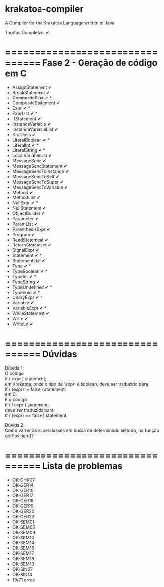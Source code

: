 # krakatoa-compiler
A Compiler for the Krakatoa Language written in Java

Tarefas Completas: ✔

================================
Fase 2 - Geração de código em C
================================

* AssignStatement ✔ 
* BreakStatement ✔
* CompositeExpr  ✔ * 
* CompositeStatement ✔
* Expr ✔ *
* ExprList ✔ * 
* IfStatement ✔
* InstanceVariable ✔
* InstanceVariableList ✔
* KraClass ✔
* LiteralBoolean ✔ *
* LiteralInt ✔ *
* LiteralString ✔ *
* LocalVariableList ✔
* MessageSend ✔
* MessageSendStatement ✔
* MessageSendToInstance ✔
* MessageSendToSelf ✔
* MessageSendToSuper  ✔
* MessageSendToVariable	 ✔
* Method ✔
* MethodList ✔
* NullExpr ✔ *
* NullStatement ✔
* ObjectBuilder ✔
* Parameter ✔
* ParamList ✔
* ParenthesisExpr ✔
* Program ✔
* ReadStatement ✔
* ReturnStatement ✔
* SignalExpr ✔
* Statement ✔ *
* StatementList ✔
* Type ✔ *
* TypeBoolean ✔ *
* TypeInt ✔ *
* TypeString ✔
* TypeUndefined ✔ *
* TypeVoid ✔ *
* UnaryExpr ✔ *
* Variable ✔
* VariableExpr ✔ *
* WhileStatement ✔
* Write ✔
* WriteLn ✔

================================
Dúvidas
================================
  
Dúvida 1:  
O código  
	if ( expr ) statement;  
em Krakatoa, onde o tipo de 'expr' é boolean, deve ser traduzido para   
	if ( (expr) != false ) statement;  
em C.   
E o código   
	if ( ! expr ) statement;  
deve ser traduzido para  
	if ( (expr) == false ) statement;  
  
Dúvida 2:  
Como varrer as superclasses em busca de determinado método, na função  
getPosition()?

================================
Lista de problemas
================================

* OK-CHK07
* OK-GER14
* OK-GER16
* OK-GER17
* OK-GER18
* OK-GER19
* OK-GER20
* OK-GER22
* OK-SEM01 
* OK-SEM05
* OK-SEM09
* OK-SEM10
* OK-SEM14
* OK-SEM15 
* OK-SEM17
* OK-SEM18
* OK-SEM19
* OK-SIN07
* OK-SIN14
* 19/71 erros
